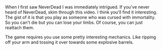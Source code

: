

When I first saw NeverDead I was immediately intrigued. If you've never heard of NeverDead, skim through this video. I think you'll find it interesting. The gist of it is that you play as someone who was cursed with immortality. So you can't die but you can lose your limbs. Of course, you can just reattach them.



The game requires you use some pretty interesting mechanics. Like ripping off your arm and tossing it over towards some explosive barrels.


